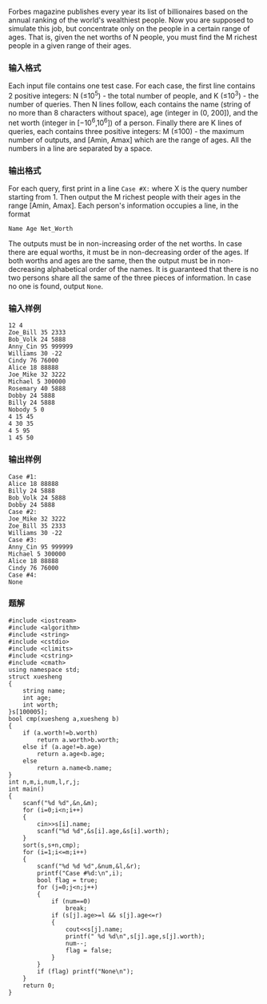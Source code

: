 Forbes magazine publishes every year its list of billionaires based on the annual ranking of the world's wealthiest people. Now you are supposed to simulate this job, but concentrate only on the people in a certain range of ages. That is, given the net worths of N people, you must find the M richest people in a given range of their ages.
### 输入格式
Each input file contains one test case. For each case, the first line contains 2 positive integers: N (≤10<sup>5</sup>) - the total number of people, and K (≤10<sup>3</sup>) - the number of queries. Then N lines follow, each contains the name (string of no more than 8 characters without space), age (integer in (0, 200]), and the net worth (integer in [−10<sup>6</sup>,10<sup>6</sup>]) of a person. Finally there are K lines of queries, each contains three positive integers: M (≤100) - the maximum number of outputs, and [Amin, Amax] which are the range of ages. All the numbers in a line are separated by a space.
### 输出格式
For each query, first print in a line `Case #X:` where X is the query number starting from 1. Then output the M richest people with their ages in the range [Amin, Amax]. Each person's information occupies a line, in the format
```
Name Age Net_Worth
```
The outputs must be in non-increasing order of the net worths. In case there are equal worths, it must be in non-decreasing order of the ages. If both worths and ages are the same, then the output must be in non-decreasing alphabetical order of the names. It is guaranteed that there is no two persons share all the same of the three pieces of information. In case no one is found, output `None`.
### 输入样例
```
12 4
Zoe_Bill 35 2333
Bob_Volk 24 5888
Anny_Cin 95 999999
Williams 30 -22
Cindy 76 76000
Alice 18 88888
Joe_Mike 32 3222
Michael 5 300000
Rosemary 40 5888
Dobby 24 5888
Billy 24 5888
Nobody 5 0
4 15 45
4 30 35
4 5 95
1 45 50
```
### 输出样例
```
Case #1:
Alice 18 88888
Billy 24 5888
Bob_Volk 24 5888
Dobby 24 5888
Case #2:
Joe_Mike 32 3222
Zoe_Bill 35 2333
Williams 30 -22
Case #3:
Anny_Cin 95 999999
Michael 5 300000
Alice 18 88888
Cindy 76 76000
Case #4:
None
```

### 题解
```
#include <iostream>
#include <algorithm>
#include <string>
#include <cstdio>
#include <climits>
#include <cstring>
#include <cmath>
using namespace std;
struct xuesheng
{
    string name;
    int age;
    int worth;
}s[100005];
bool cmp(xuesheng a,xuesheng b)
{
    if (a.worth!=b.worth)
        return a.worth>b.worth;
    else if (a.age!=b.age)
        return a.age<b.age;
    else
        return a.name<b.name;
}
int n,m,i,num,l,r,j;
int main()
{
    scanf("%d %d",&n,&m);
    for (i=0;i<n;i++)
    {
        cin>>s[i].name;
        scanf("%d %d",&s[i].age,&s[i].worth);
    }
    sort(s,s+n,cmp);
    for (i=1;i<=m;i++)
    {
        scanf("%d %d %d",&num,&l,&r);
        printf("Case #%d:\n",i);
        bool flag = true;
        for (j=0;j<n;j++)
        {
            if (num==0)
                break;
            if (s[j].age>=l && s[j].age<=r)
            {
                cout<<s[j].name;
                printf(" %d %d\n",s[j].age,s[j].worth);
                num--;
                flag = false;
            }
        }
        if (flag) printf("None\n");
    }
    return 0;
}
```
